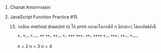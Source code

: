 1. Chanat Amornvasin
2. JavaScript Function Practice #15

    15) จงเขียน method draw(int n) ให้ print ออกมาในกรณีที่ n มีค่าต่างๆ ได้ผลลัพธ์ดังนี้

        *-              *--                 *---
        **              **-                 **--
        *-              ***                 ***-
                        **-                 ****
                        *--                 ***-
                                            **--
                                            *---
        
        n = 2           n = 3               n = 4
